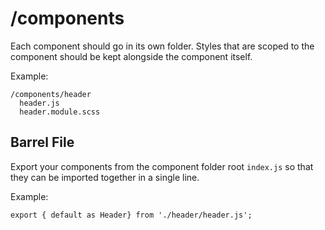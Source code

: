 # /components

Each component should go in its own folder. Styles that are scoped to the component should be kept alongside the component itself.

Example:
```
/components/header
  header.js
  header.module.scss
```

## Barrel File
Export your components from the component folder root `index.js` so that they can be imported together in a single line.

Example:
```
export { default as Header} from './header/header.js';
```
